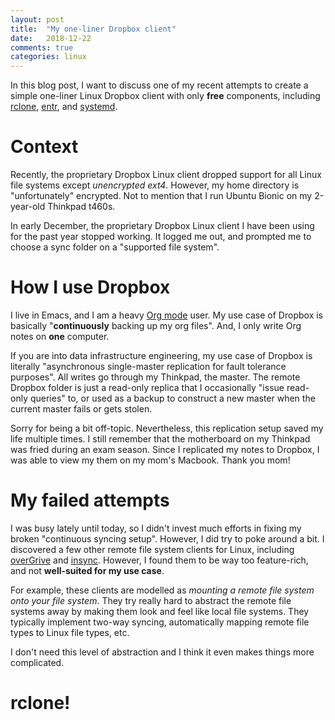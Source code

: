 ```yaml
---
layout: post
title:  "My one-liner Dropbox client"
date:   2018-12-22
comments: true
categories: linux
---
```


In this blog post, I want to discuss one of my recent attempts to create a
simple one-liner Linux Dropbox client with only **free** components, including
[rclone](https://rclone.org/), [entr](http://eradman.com/entrproject/), and
[systemd](https://www.freedesktop.org/wiki/Software/systemd/).

# Context

Recently, the proprietary Dropbox Linux client dropped support for all Linux
file systems except *unencrypted ext4*. However, my home directory is
"unfortunately" encrypted. Not to mention that I run Ubuntu Bionic on my
2-year-old Thinkpad t460s.

In early December, the proprietary Dropbox Linux client I have been using for
the past year stopped working. It logged me out, and prompted me to choose a
sync folder on a "supported file system".

# How I use Dropbox

I live in Emacs, and I am a heavy [Org mode](https://orgmode.org/) user. My use
case of Dropbox is basically "**continuously** backing up my org files". And, I
only write Org notes on **one** computer.

If you are into data infrastructure engineering, my use case of Dropbox is
literally "asynchronous single-master replication for fault tolerance purposes".
All writes go through my Thinkpad, the master. The remote Dropbox folder is just
a read-only replica that I occasionally "issue read-only queries" to, or used as
a backup to construct a new master when the current master fails or gets stolen.

Sorry for being a bit off-topic. Nevertheless, this replication setup saved my
life multiple times. I still remember that the motherboard on my Thinkpad was
fried during an exam season. Since I replicated my notes to Dropbox, I was able
to view my them on my mom's Macbook. Thank you mom!

# My failed attempts

I was busy lately until today, so I didn't invest much efforts in fixing my
broken "continuous syncing setup". However, I did try to poke around a bit. I
discovered a few other remote file system clients for Linux, including
[overGrive](https://www.thefanclub.co.za/overgrive) and
[insync](https://www.insynchq.com/). However, I found them to be way too
feature-rich, and not **well-suited for my use case**.

For example, these clients are modelled as *mounting a remote file system onto
your file system*. They try really hard to abstract the remote file systems away
by making them look and feel like local file systems. They typically implement
two-way syncing, automatically mapping remote file types to Linux file types,
etc.

I don't need this level of abstraction and I think it even makes things more
complicated.

# rclone!
